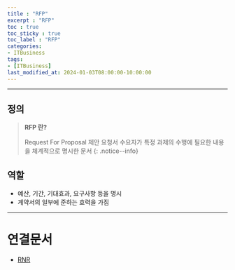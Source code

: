 ```yaml
---
title : "RFP"
excerpt : "RFP"
toc : true
toc_sticky : true
toc_label : "RFP"
categories:
- ITBusiness
tags:
- [ITBusiness]
last_modified_at: 2024-01-03T08:00:00-10:00:00
---
```

  
---
  
## 정의
> **RFP 란?**  
>
> Request For Proposal
> 제안 요청서
> 수요자가 특정 과제의 수행에 필요한 내용을 체계적으로 명시한 문서 
{: .notice--info}  
  
## 역할
- 예산, 기간, 기대효과, 요구사항 등을 명시
- 계약서의 일부에 준하는 효력을 가짐

---
  
# 연결문서
- [RNR](../../itbusiness/itbusiness-RNR)